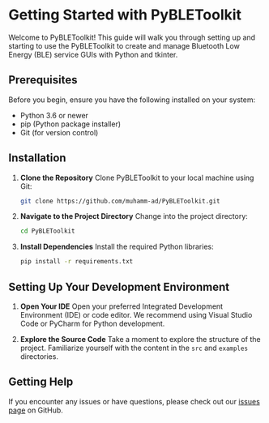 # Getting Started with PyBLEToolkit

Welcome to PyBLEToolkit! This guide will walk you through setting up and starting to use the PyBLEToolkit to create and manage Bluetooth Low Energy (BLE) service GUIs with Python and tkinter.

## Prerequisites

Before you begin, ensure you have the following installed on your system:
- Python 3.6 or newer
- pip (Python package installer)
- Git (for version control)

## Installation

1. **Clone the Repository**
   Clone PyBLEToolkit to your local machine using Git:
   ```bash
   git clone https://github.com/muhamm-ad/PyBLEToolkit.git
   ```

2. **Navigate to the Project Directory**
   Change into the project directory:
   ```bash
   cd PyBLEToolkit
   ```

3. **Install Dependencies**
   Install the required Python libraries:
   ```bash
   pip install -r requirements.txt
   ```

## Setting Up Your Development Environment

1. **Open Your IDE**
   Open your preferred Integrated Development Environment (IDE) or code editor. We recommend using Visual Studio Code or PyCharm for Python development.

2. **Explore the Source Code**
   Take a moment to explore the structure of the project. Familiarize yourself with the content in the `src` and `examples` directories.

[//]: # (## Running an Example)

[//]: # ()
[//]: # (To see PyBLEToolkit in action, run one of the example scripts provided in the `examples` directory:)

[//]: # ()
[//]: # (```bash)

[//]: # (python examples/example_service.py)

[//]: # (```)

[//]: # ()
[//]: # (## Creating Your First BLE Service GUI)

[//]: # ()
[//]: # (1. **Create a New Python Script**)

[//]: # (   Create a new Python file in your project, for example, `my_ble_service.py`.)

[//]: # ()
[//]: # (2. **Import the Toolkit**)

[//]: # (   Import the necessary classes and functions from PyBLEToolkit:)

[//]: # (   ```python)

[//]: # (   from src.ble_service import BLEService)

[//]: # (   ```)

[//]: # ()
[//]: # (3. **Define Your BLE Service Class**)

[//]: # (   Define a class that extends `BLEService`. Implement the necessary methods to handle your specific BLE service requirements:)

[//]: # (   ```python)

[//]: # (   class MyBLEService&#40;BLEService&#41;:)

[//]: # (       def display_data&#40;self, data&#41;:)

[//]: # (           print&#40;"Received data:", data&#41;)

[//]: # (   ```)

[//]: # ()
[//]: # (4. **Instantiate and Use Your Service**)

[//]: # (   Create an instance of your service and call its methods:)

[//]: # (   ```python)

[//]: # (    # TODO)

[//]: # (   ```)

[//]: # ()
[//]: # (## Next Steps)

[//]: # ()
[//]: # (- Explore the documentation to learn more about advanced features and customization.)

[//]: # (- Visit the `docs` folder for detailed guides on using PyBLEToolkit.)

## Getting Help

If you encounter any issues or have questions, please check out our [issues page](https://github.com/muhamm-ad/PyBLEToolkit/issues) on GitHub.
